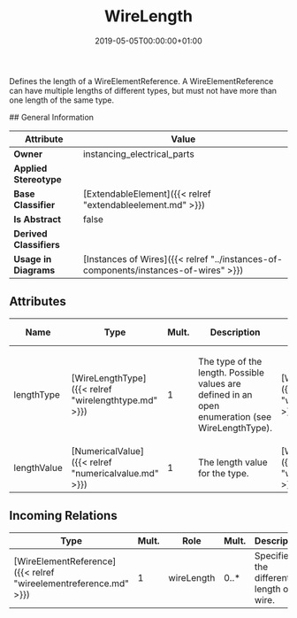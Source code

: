 ﻿---
title: WireLength
toc: false
type: specs
date: "2019-05-05T00:00:00+01:00"
draft: false
menu_name: vec120

# Prev/next pager order (if `docs_section_pager` enabled in `params.toml`)
weight: 
---
<html>   <head>     </head>   <body>     <p> Defines the length of a WireElementReference. A WireElementReference can have multiple lengths of different types, but must not have more than one length of the same type.      </p>    </body> </html> 
## General Information

| Attribute               | Value |
|-------------------------|-------|
| **Owner**               | instancing_electrical_parts |
| **Applied Stereotype**  |   |
| **Base Classifier**     | [ExtendableElement]({{< relref "extendableelement.md" >}})<br/>  |
| **Is Abstract**         | false |
| **Derived Classifiers** |   |
| **Usage in Diagrams**   | [Instances of Wires]({{< relref "../instances-of-components/instances-of-wires" >}})<br/>  |

## Attributes
|  Name  |  Type  |  Mult.  |  Description  |  Owning Classifier  |
|--------|--------|---------|---------------|--------------|
|lengthType | [WireLengthType]({{< relref "wirelengthtype.md" >}}) | 1 | <html>   <head>     </head>   <body>     <p> The type of the length.&#160;Possible values are defined in an open enumeration (see WireLengthType).      </p>  </body> </html> | [WireLength]({{< relref "wirelength.md" >}}) |
|lengthValue | [NumericalValue]({{< relref "numericalvalue.md" >}}) | 1 | <html><body><p>The length value for the type.  </p></body></html> | [WireLength]({{< relref "wirelength.md" >}}) |

##  Incoming Relations
|    Type  |   Mult.  |   Role    |   Mult.   |   Description  |
|----------|----------|-----------|-----------|----------------|
| [WireElementReference]({{< relref "wireelementreference.md" >}}) | 1 | wireLength | 0..* | Specifies the different length of a wire.   |
